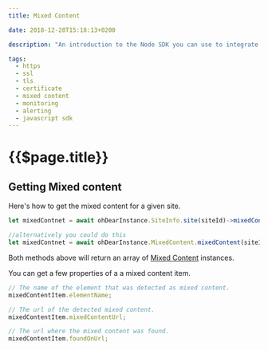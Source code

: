 ```yaml
---
title: Mixed Content

date: 2018-12-28T15:18:13+0200

description: "An introduction to the Node SDK you can use to integrate Oh Dear! into your own software."

tags:
  - https
  - ssl
  - tls 
  - certificate
  - mixed content
  - monitoring
  - alerting
  - javascript sdk
---
```


# {{$page.title}}

<Info/>

## Getting Mixed content
Here's how to get the mixed content for a given site.

```js
let mixedContnet = await ohDearInstance.SiteInfo.site(siteId)->mixedContent()

//alternatively you could do this
let mixedContnet = await ohDearInstance.MixedContent.mixedContent(siteId)
```


Both methods above will return an array of  [Mixed Content](../guide/classes/mixedcontent.md) instances.

You can get a few properties of a a mixed content item.


```js
// The name of the element that was detected as mixed content.
mixedContentItem.elementName;

// The url of the detected mixed content.
mixedContentItem.mixedContentUrl;

// The url where the mixed content was found.
mixedContentItem.foundOnUrl;
```

<HelpBlock/>